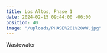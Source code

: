 ```yaml
---
title: Los Altos, Phase 1
date: 2024-02-15 09:44:00 -06:00
position: 40
image: "/uploads/PHASE%201%20WW.jpg"
---
```


Wastewater